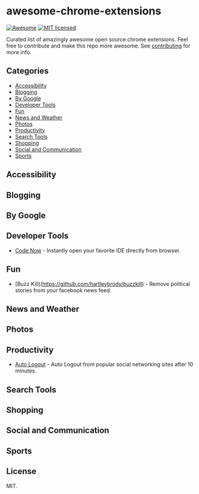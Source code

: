 # awesome-chrome-extensions
[![Awesome](https://cdn.rawgit.com/sindresorhus/awesome/d7305f38d29fed78fa85652e3a63e154dd8e8829/media/badge.svg)](https://github.com/sindresorhus/awesome)
[![MIT licensed](https://img.shields.io/badge/license-MIT-blue.svg)](https://github.com/v-adhithyan/awesome-chrome-extensions/blob/master/LICENSE)

Curated list of amazingly awesome open source chrome extensions. Feel free to contribute and make this repo more awesome. See [contributing](https://github.com/v-adhithyan/awesome-chrome-extensions/blob/master/CONTRIBUTING.md) for more info.

## Categories
- [Accessibility](#accessibility)
- [Blogging](#blogging)
- [By Google](#by-google)
- [Developer Tools](#developer-tools)
- [Fun](#fun)
- [News and Weather](#news-and-weather)
- [Photos](#photos)
- [Productivity](#productivity)
- [Search Tools](#search-tools)
- [Shopping](#shopping)
- [Social and Communication](#social-and-communication)
- [Sports](#sports)

## Accessibility

## Blogging

## By Google

## Developer Tools
* [Code Now](https://github.com/ashish1294/code-now) - Instantly open your favorite IDE directly from browser.

## Fun
* [Buzz Kill)(https://github.com/hartleybrody/buzzkill) - Remove political stories from your facebook news feed.

## News and Weather

## Photos

## Productivity
* [Auto Logout](https://github.com/v-adhithyan/AutoLogout) - Auto Logout from popular social networking sites after 10 minutes.

## Search Tools

## Shopping

## Social and Communication

## Sports

## License

  MIT.
